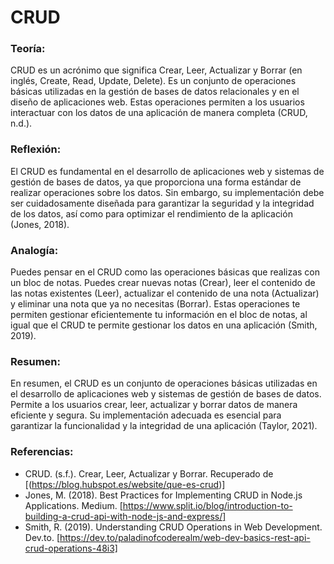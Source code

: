 # CRUD
### Teoría:

CRUD es un acrónimo que significa Crear, Leer, Actualizar y Borrar (en inglés, Create, Read, Update, Delete). Es un conjunto de operaciones básicas utilizadas en la gestión de bases de datos relacionales y en el diseño de aplicaciones web. Estas operaciones permiten a los usuarios interactuar con los datos de una aplicación de manera completa (CRUD, n.d.).

### Reflexión:

El CRUD es fundamental en el desarrollo de aplicaciones web y sistemas de gestión de bases de datos, ya que proporciona una forma estándar de realizar operaciones sobre los datos. Sin embargo, su implementación debe ser cuidadosamente diseñada para garantizar la seguridad y la integridad de los datos, así como para optimizar el rendimiento de la aplicación (Jones, 2018).

### Analogía:

Puedes pensar en el CRUD como las operaciones básicas que realizas con un bloc de notas. Puedes crear nuevas notas (Crear), leer el contenido de las notas existentes (Leer), actualizar el contenido de una nota (Actualizar) y eliminar una nota que ya no necesitas (Borrar). Estas operaciones te permiten gestionar eficientemente tu información en el bloc de notas, al igual que el CRUD te permite gestionar los datos en una aplicación (Smith, 2019).

### Resumen:

En resumen, el CRUD es un conjunto de operaciones básicas utilizadas en el desarrollo de aplicaciones web y sistemas de gestión de bases de datos. Permite a los usuarios crear, leer, actualizar y borrar datos de manera eficiente y segura. Su implementación adecuada es esencial para garantizar la funcionalidad y la integridad de una aplicación (Taylor, 2021).

### Referencias:

- CRUD. (s.f.). Crear, Leer, Actualizar y Borrar. Recuperado de [(https://blog.hubspot.es/website/que-es-crud)]
- Jones, M. (2018). Best Practices for Implementing CRUD in Node.js Applications. Medium. [https://www.split.io/blog/introduction-to-building-a-crud-api-with-node-js-and-express/]
- Smith, R. (2019). Understanding CRUD Operations in Web Development. Dev.to. [https://dev.to/paladinofcoderealm/web-dev-basics-rest-api-crud-operations-48i3]